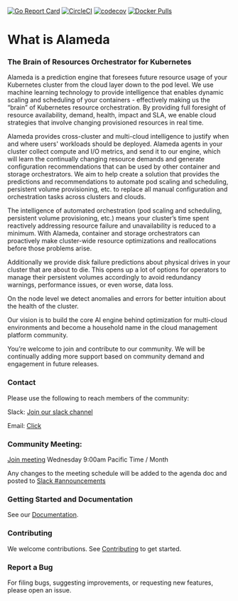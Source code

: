 [![Go Report Card](https://goreportcard.com/badge/github.com/containers-ai/Alameda)](https://goreportcard.com/report/github.com/containers-ai/Alameda)
[![CircleCI](https://circleci.com/gh/containers-ai/alameda.svg?style=shield)](https://circleci.com/gh/containers-ai/alameda)
[![codecov](https://codecov.io/gh/containers-ai/alameda/branch/master/graph/badge.svg)](https://codecov.io/gh/containers-ai/alameda)
[![Docker Pulls](https://img.shields.io/docker/pulls/containersai/alameda.svg)](https://hub.docker.com/r/containersai/alameda)

# What is Alameda

### The Brain of Resources Orchestrator for Kubernetes

Alameda is a prediction engine that foresees future resource usage of your Kubernetes cluster from the cloud layer down to the pod level. We use machine learning technology to provide intelligence that enables dynamic scaling and scheduling of your containers - effectively making us the “brain” of Kubernetes resource orchestration. By providing full foresight of resource availability, demand, health, impact and SLA, we enable cloud strategies that involve changing provisioned resources in real time.

Alameda provides cross-cluster and multi-cloud intelligence to justify when and where users' workloads should be deployed. Alameda agents in your cluster collect compute and I/O metrics, and send it to our engine, which will learn the continually changing resource demands and generate configuration recommendations that can be used by other container and storage orchestrators. We aim to help create a solution that provides the predictions and recommendations to automate pod scaling and scheduling, persistent volume provisioning, etc. to replace all manual configuration and orchestration tasks across clusters and clouds.

The intelligence of automated orchestration (pod scaling and scheduling, persistent volume provisioning, etc.) means your cluster’s time spent reactively addressing resource failure and unavailability is reduced to a minimum. With Alameda, container and storage orchestrators can proactively make cluster-wide resource optimizations and reallocations before those problems arise.

Additionally we provide disk failure predictions about physical drives in your cluster that are about to die. This opens up a lot of options for operators to manage their persistent volumes accordingly to avoid redundancy warnings, performance issues, or even worse, data loss.

On the node level we detect anomalies and errors for better intuition about the health of the cluster.

Our vision is to build the core AI engine behind optimization for multi-cloud environments and become a household name in the cloud management platform community.

You’re welcome to join and contribute to our community. We will be continually adding more support based on community demand and engagement in future releases.

### Contact
 
Please use the following to reach members of the community:

Slack: [Join our slack channel](https://join.slack.com/t/alameda-ai/signup)

Email: [Click](mailto:alameda@prophetstor.com)

### Community Meeting: 

[Join meeting](https://zoom.us/j/2541170419) Wednesday 9:00am Pacific Time / Month 

Any changes to the meeting schedule will be added to the agenda doc and posted to [Slack #announcements](https://alameda-ai.slack.com/messages/CD3N5BN5T/team/UD4QB30A2/) 

### Getting Started and Documentation

See our [Documentation](./docs/).

### Contributing

We welcome contributions. See [Contributing](CONTRIBUTING.md) to get started.

### Report a Bug

For filing bugs, suggesting improvements, or requesting new features, please open an issue.
